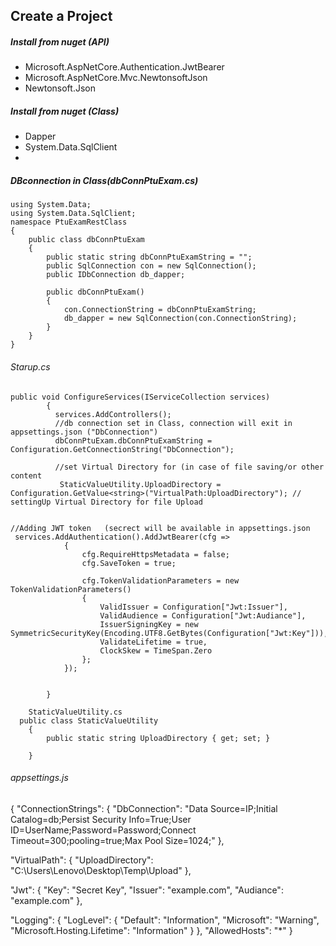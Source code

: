 
## Create a  Project
##### Install from nuget (API)
* Microsoft.AspNetCore.Authentication.JwtBearer
* Microsoft.AspNetCore.Mvc.NewtonsoftJson
* Newtonsoft.Json

##### Install from nuget (Class)
* Dapper
* System.Data.SqlClient
* 


##### DBconnection in Class(dbConnPtuExam.cs)

```CSharp
using System.Data;
using System.Data.SqlClient;
namespace PtuExamRestClass
{
    public class dbConnPtuExam
    {
        public static string dbConnPtuExamString = "";
        public SqlConnection con = new SqlConnection();
        public IDbConnection db_dapper;

        public dbConnPtuExam()
        {
            con.ConnectionString = dbConnPtuExamString;
            db_dapper = new SqlConnection(con.ConnectionString);
        }
    }
}
```


###### Starup.cs
```CSharp
public void ConfigureServices(IServiceCollection services)
        {
          services.AddControllers();
          //db connection set in Class, connection will exit in appsettings.json ("DbConnection")
          dbConnPtuExam.dbConnPtuExamString = Configuration.GetConnectionString("DbConnection");
          
          //set Virtual Directory for (in case of file saving/or other content
           StaticValueUtility.UploadDirectory = Configuration.GetValue<string>("VirtualPath:UploadDirectory"); // settingUp Virtual Directory for file Upload


//Adding JWT token   (secrect will be available in appsettings.json
 services.AddAuthentication().AddJwtBearer(cfg =>
            {
                cfg.RequireHttpsMetadata = false;
                cfg.SaveToken = true;

                cfg.TokenValidationParameters = new TokenValidationParameters()
                {
                    ValidIssuer = Configuration["Jwt:Issuer"],
                    ValidAudience = Configuration["Jwt:Audiance"],
                    IssuerSigningKey = new SymmetricSecurityKey(Encoding.UTF8.GetBytes(Configuration["Jwt:Key"])),
                    ValidateLifetime = true,
                    ClockSkew = TimeSpan.Zero
                };
            });


        }
```
```CSharp
    StaticValueUtility.cs
  public class StaticValueUtility
    {
        public static string UploadDirectory { get; set; }
        
    }
```

###### appsettings.js

{
  "ConnectionStrings": {
    "DbConnection": "Data Source=IP;Initial Catalog=db;Persist Security Info=True;User ID=UserName;Password=Password;Connect Timeout=300;pooling=true;Max Pool Size=1024;"
  },


  "VirtualPath": {
    "UploadDirectory": "C:\\Users\\Lenovo\\Desktop\\Temp\\Upload"
  },

  "Jwt": {
    "Key": "Secret Key",
    "Issuer": "example.com",
    "Audiance": "example.com"
  },

  "Logging": {
    "LogLevel": {
      "Default": "Information",
      "Microsoft": "Warning",
      "Microsoft.Hosting.Lifetime": "Information"
    }
  },
  "AllowedHosts": "*"
}




